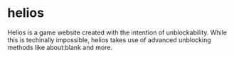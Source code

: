 # helios

Helios is a game website created with the intention of unblockability. While this is techinally impossible, helios takes use of advanced unblocking methods like about:blank and more.